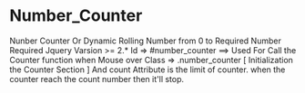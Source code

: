 # Number_Counter
Nunber Counter Or Dynamic Rolling Number from 0 to Required Number 
Required Jquery Varsion >= 2.*
Id => #number_counter ==> Used For Call the Counter function when Mouse over
Class => .number_counter [ Initialization the Counter Section ] And count Attribute is the limit of counter. when the counter reach the count number then it'll stop.
